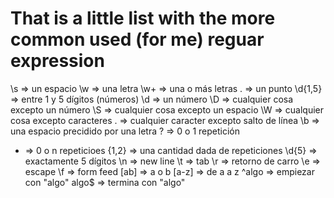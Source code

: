# That is a little list with the more common used (for me) reguar expression

\s => un espacio
\w => una letra
\w+ => una o más letras
\. => un punto
\d{1,5} => entre 1 y 5 dígitos (números)
\d => un número
\D => cualquier cosa excepto un número
\S => cualquier cosa excepto un espacio
\W => cualquier cosa excepto caracteres
. => cualquier caracter excepto salto de línea
\b => una espacio precidido por una letra
? => 0 o 1 repetición
* => 0 o n repeticioes
{1,2} => una cantidad dada de repeticiones
\d{5} => exactamente 5 dígitos
\n => new line
\t => tab
\r => retorno de carro
\e => escape
\f => form feed
[ab] => a o b
[a-z] => de a a z
^algo => empiezar con "algo"
algo$ => termina con "algo"

